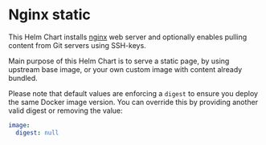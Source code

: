 # Nginx static

This Helm Chart installs [nginx](https://nginx.org/) web server and optionally enables pulling content from Git servers using SSH-keys.

Main purpose of this Helm Chart is to serve a static page, by using upstream base image, or your own custom image with content already bundled.

Please note that default values are enforcing a `digest` to ensure you deploy the same Docker image version.
You can override this by providing another valid digest or removing the value:

```yaml
image:
  digest: null
```
